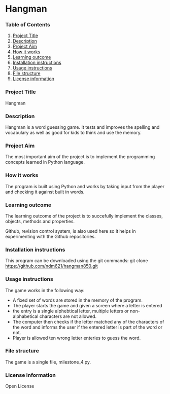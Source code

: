 # Hangman

### Table of Contents

1. [Project Title](#project-title)
1. [Description](#description)
1. [Project Aim](#project-aim)
1. [How it works](#how-it-works)
1. [Learning outcome](#learning-outcome)
1. [Installation instructions](#installation-instructions)
1. [Usage instructions](#usage-instrcutions)
1. [File structure](#file-structure)
1. [License information](#license-information)

### Project Title

Hangman

### Description

Hangman is a word guessing game. It tests and improves the spelling and vocabulary as well as good for kids to think and use the memory.

### Project Aim

The most important aim of the project is to implement the programming concepts learned in Python language.

### How it works

The program is built using Python and works by taking input from the player and checking it against built in words.

### Learning outcome

The learning outcome of the project is to succefully implement the classes, objects, methods and properties.

Github, revision control system, is also used here so it helps in experimenting with the Github repositories.

### Installation instructions

This program can be downloaded using the git commands:
git clone https://github.com/ndm621/hangman850.git

### Usage instructions

The game works in the following way:

- A fixed set of words are stored in the memory of the program.
- The player starts the game and given a screen where a letter is entered
- the entry is a single alphebtical letter, multiple letters or non-alphabetical characters are not allowed.
- The computer then checks if the letter matched any of the characters of the word and informs the user if the entered letter is part of the word or not.
- Player is allowed ten wrong letter enteries to guess the word.

### File structure

The game is a single file, milestone_4.py.

### License information

Open License
